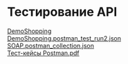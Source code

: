 # Тестирование API  
[DemoShopping](https://juniors-8228.postman.co/workspace/Juniors-Workspace~0f16e920-bfcd-481e-9614-120602a43a0e/collection/38276556-3b0da222-823c-4a5a-b369-acf0856a8e5b?action=share&creator=38276556&active-environment=38276556-abe957dd-0515-43bf-b804-37ed2f7dcf56)  
[DemoShopping.postman_test_run2.json](https://github.com/user-attachments/files/17034207/DemoShopping.postman_test_run2.json)  
[SOAP.postman_collection.json](https://github.com/user-attachments/files/17069162/SOAP.postman_collection.2.json)  
[Тест-кейсы Postman.pdf](https://github.com/user-attachments/files/17085309/-.Postman.pdf)  
